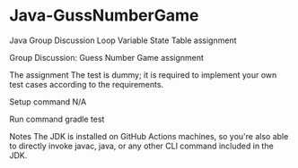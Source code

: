 # Java-GussNumberGame
Java Group Discussion Loop Variable State Table assignment

Group Discussion: Guess Number Game assignment

The assignment The test is dummy; it is required to implement your own test cases according to the requirements.

Setup command N/A

Run command gradle test

Notes The JDK is installed on GitHub Actions machines, so you're also able to directly invoke javac, java, or any other CLI command included in the JDK.
